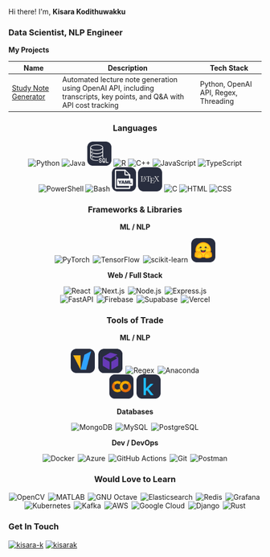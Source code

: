 Hi there! I'm, 
**Kisara Kodithuwakku**

### **Data Scientist, NLP Engineer**

**My Projects**

| Name | Description | Tech Stack |
|--------------|-------------|------------|
| [Study Note Generator](https://github.com/yourusername/auto-lecture) | Automated lecture note generation using OpenAI API, including transcripts, key points, and Q&A with API cost tracking | Python, OpenAI API, Regex, Threading |


 
<div align="center">

### Languages

<img src="https://skillicons.dev/icons?i=python" title="Python" />
<img src="https://skillicons.dev/icons?i=java" title="Java" />
<img src="https://github.com/Kisara-k/Kisara-k-assets/blob/main/icons/sql.png" width="48" title="SQL" />
<img src="https://skillicons.dev/icons?i=r" title="R" />
<img src="https://skillicons.dev/icons?i=cpp" title="C++" />
<img src="https://skillicons.dev/icons?i=javascript" title="JavaScript" />
<img src="https://skillicons.dev/icons?i=typescript" title="TypeScript" />
<br/>
<img src="https://skillicons.dev/icons?i=powershell" title="PowerShell" />
<img src="https://skillicons.dev/icons?i=bash" title="Bash" />
<img src="https://github.com/Kisara-k/Kisara-k-assets/blob/main/icons/yaml.png" width="48" title="YAML" />
<img src="https://github.com/Kisara-k/Kisara-k-assets/blob/main/icons/latex.png" width="48" title="LaTeX" />
<img src="https://skillicons.dev/icons?i=c" title="C" />
<img src="https://skillicons.dev/icons?i=html" title="HTML" />
<img src="https://skillicons.dev/icons?i=css" title="CSS" />

### Frameworks & Libraries

**ML / NLP**

<img src="https://skillicons.dev/icons?i=pytorch" title="PyTorch" />&#8239;
<img src="https://skillicons.dev/icons?i=tensorflow" title="TensorFlow" />&#8239;
<img src="https://skillicons.dev/icons?i=sklearn" title="scikit-learn" />&#8239;
<img src="https://github.com/Kisara-k/Kisara-k-assets/blob/main/icons/huggingface.png" width="48" title="Hugging Face" />

**Web / Full Stack**

<img src="https://skillicons.dev/icons?i=react" title="React" />&#8239;
<img src="https://skillicons.dev/icons?i=next" title="Next.js" />&#8239;
<img src="https://skillicons.dev/icons?i=nodejs" title="Node.js" />&#8239;
<img src="https://skillicons.dev/icons?i=express" title="Express.js" />
<br/>
<img src="https://skillicons.dev/icons?i=fastapi" title="FastAPI" />&#8239;
<img src="https://skillicons.dev/icons?i=firebase" title="Firebase" />&#8239;
<img src="https://skillicons.dev/icons?i=supabase" title="Supabase" />&#8239;
<img src="https://skillicons.dev/icons?i=vercel" title="Vercel" />

### Tools of Trade

**ML / NLP**

<img src="https://github.com/Kisara-k/Kisara-k-assets/blob/main/icons/vllm.png" width="48" title="vLLM" />&#8239;
<img src="https://github.com/Kisara-k/Kisara-k-assets/blob/main/icons/runpod.png" width="48" title="RunPod" />&#8239;
<img src="https://skillicons.dev/icons?i=regex" title="Regex" />&#8239;
<img src="https://skillicons.dev/icons?i=anaconda" title="Anaconda" />
<br/>
<img src="https://github.com/Kisara-k/Kisara-k-assets/blob/main/icons/colab.png" width="48" title="Colab" />&#8239;
<img src="https://github.com/Kisara-k/Kisara-k-assets/blob/main/icons/kaggle.png" width="48" title="Kaggle" />

**Databases**

<img src="https://skillicons.dev/icons?i=mongodb" title="MongoDB" />&#8239;
<img src="https://skillicons.dev/icons?i=mysql" title="MySQL" />&#8239;
<img src="https://skillicons.dev/icons?i=postgresql" title="PostgreSQL" />

**Dev / DevOps**

<img src="https://skillicons.dev/icons?i=docker" title="Docker" />&#8239;
<img src="https://skillicons.dev/icons?i=azure" title="Azure" />&#8239;
<img src="https://skillicons.dev/icons?i=githubactions" title="GitHub Actions" />&#8239;
<img src="https://skillicons.dev/icons?i=git" title="Git" />&#8239;
<img src="https://skillicons.dev/icons?i=postman" title="Postman" />

### Would Love to Learn

<img src="https://skillicons.dev/icons?i=opencv" title="OpenCV" />&#8239;
<img src="https://skillicons.dev/icons?i=matlab" title="MATLAB" />&#8239;
<img src="https://skillicons.dev/icons?i=octave" title="GNU Octave" />&#8239;
<img src="https://skillicons.dev/icons?i=elasticsearch" title="Elasticsearch" />&#8239;
<img src="https://skillicons.dev/icons?i=redis" title="Redis" />&#8239;
<img src="https://skillicons.dev/icons?i=grafana" title="Grafana" />&#8239;
<br/>
<img src="https://skillicons.dev/icons?i=kubernetes" title="Kubernetes" />&#8239;
<img src="https://skillicons.dev/icons?i=kafka" title="Kafka" />&#8239;
<img src="https://skillicons.dev/icons?i=aws" title="AWS" />&#8239;
<img src="https://skillicons.dev/icons?i=gcp" title="Google Cloud" />&#8239;
<img src="https://skillicons.dev/icons?i=django" title="Django" />&#8239;
<img src="https://skillicons.dev/icons?i=rust" title="Rust" />

</div>

### Get In Touch

<p align="left">
<a href="https://linkedin.com/in/kisara-k" target="blank"><img align="center" src="https://raw.githubusercontent.com/rahuldkjain/github-profile-readme-generator/master/src/images/icons/Social/linked-in-alt.svg" alt="kisara-k" height="30" width="40" /></a>
<a href="https://kaggle.com/kisarak" target="blank"><img align="center" src="https://raw.githubusercontent.com/rahuldkjain/github-profile-readme-generator/master/src/images/icons/Social/kaggle.svg" alt="kisarak" height="30" width="40" /></a>
</p>
